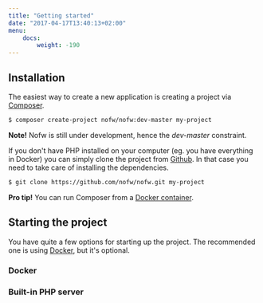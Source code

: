```yaml
---
title: "Getting started"
date: "2017-04-17T13:40:13+02:00"
menu:
    docs:
        weight: -190
---
```


## Installation

The easiest way to create a new application is creating a project via [Composer](https://getcomposer.org/).

``` bash
$ composer create-project nofw/nofw:dev-master my-project
```

<div class="card-panel yellow lighten-4">
      <span class="brown-text text-darken-2"><strong>Note!</strong> Nofw is still under development, hence the <i>dev-master</i> constraint.</span>
</div>

If you don't have PHP installed on your computer (eg. you have everything in Docker) you can simply clone the project from [Github](https://github.com/nofw/nofw.git). In that case you need to take care of installing the dependencies.

``` bash
$ git clone https://github.com/nofw/nofw.git my-project
```

<div class="card-panel blue lighten-4">
      <span class="light-blue-text text-darken-4"><strong>Pro tip!</strong> You can run Composer from a <a href="https://hub.docker.com/_/composer/">Docker container</a>.</span>
</div>


## Starting the project

You have quite a few options for starting up the project. The recommended one is using [Docker](https://docker.com/), but it's optional.


### Docker


### Built-in PHP server

